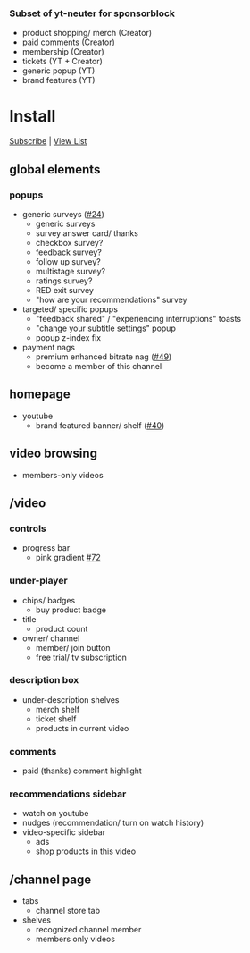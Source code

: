 ### Subset of yt-neuter for sponsorblock
  * product shopping/ merch (Creator)
  * paid comments (Creator)
  * membership (Creator)
  * tickets (YT + Creator)
  * generic popup (YT)
  * brand features (YT)
# Install

[Subscribe](https://subscribe.adblockplus.org/?location=https%3A%2F%2Fneuter.mchang.xyz%2Ffilter%2Fsponsorblock&title=yt-neuter%20sponsorblock) | [View List](https://neuter.mchang.xyz/filter/sponsorblock)

## global elements
### popups
* generic surveys ([#24](https://github.com/mchangrh/yt-neuter/issues/24))
  * generic surveys
  * survey answer card/ thanks
  * checkbox survey?
  * feedback survey?
  * follow up survey?
  * multistage survey?
  * ratings survey? 
  * RED exit survey
  * "how are your recommendations" survey
* targeted/ specific popups
  * "feedback shared" / "experiencing interruptions" toasts
  * "change your subtitle settings" popup
  * popup z-index fix
* payment nags
  * premium enhanced bitrate nag ([#49](https://github.com/mchangrh/yt-neuter/issues/49))
  * become a member of this channel
## homepage
* youtube
  * brand featured banner/ shelf ([#40](https://github.com/mchangrh/yt-neuter/issues/40))
## video browsing
  * members-only videos
## /video
### controls
* progress bar
  * pink gradient [#72](https://github.com/mchangrh/yt-neuter/issues/72)
### under-player
* chips/ badges
  * buy product badge
* title
  * product count
* owner/ channel
  * member/ join button
  * free trial/ tv subscription
### description box
* under-description shelves
  * merch shelf
  * ticket shelf
  * products in current video
### comments
  * paid (thanks) comment highlight
### recommendations sidebar
  * watch on youtube
  * nudges (recommendation/ turn on watch history)
* video-specific sidebar
  * ads
  * shop products in this video
## /channel page
* tabs
  * channel store tab
* shelves
  * recognized channel member
  * members only videos
